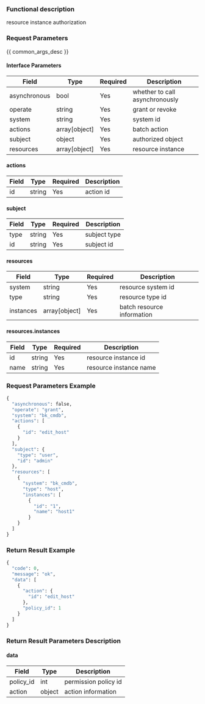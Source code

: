 ### Functional description

resource instance authorization

### Request Parameters

{{ common_args_desc }}

#### Interface Parameters

| Field      |  Type      | Required   |  Description      |
|-----------|------------|--------|------------|
| asynchronous |  bool  | Yes   | whether to call asynchronously |
| operate |  string   | Yes   | grant or revoke |
| system |  string  | Yes   | system id |
| actions |  array[object]   | Yes   | batch action |
| subject |  object   | Yes   | authorized object |
| resources |  array[object]   | Yes   | resource instance |

#### actions

| Field      |  Type      | Required   |  Description      |
|-----------|------------|--------|------------|
| id    |  string  | Yes   | action id |

#### subject

| Field      |  Type      | Required   |  Description      |
|-----------|------------|--------|------------|
| type    |  string  | Yes   | subject type |
| id    |  string  | Yes   | subject id |

#### resources

| Field      |  Type      | Required   |  Description      |
|-----------|------------|--------|------------|
| system |  string  | Yes   | resource system id |
| type |  string  | Yes   | resource type id |
| instances | array[object] | Yes | batch resource information |

#### resources.instances

| Field      |  Type      | Required   |  Description      |
|-----------|------------|--------|------------|
| id | string | Yes | resource instance id |
| name | string | Yes | resource instance name |

### Request Parameters Example

```python
{
  "asynchronous": false,
  "operate": "grant",
  "system": "bk_cmdb",
  "actions": [
    {
      "id": "edit_host"
    }
  ],
  "subject": {
    "type": "user",
    "id": "admin"
  },
  "resources": [
    {
      "system": "bk_cmdb",
      "type": "host",
      "instances": [
        {
          "id": "1",
          "name": "host1"
        }
    }
  ]
}
```

### Return Result Example

```python
{
  "code": 0,
  "message": "ok",
  "data": [
    {
      "action": {
        "id": "edit_host"
      },
      "policy_id": 1
    }
  ]
}
```

### Return Result Parameters Description

#### data

| Field      | Type      | Description      |
|-----------|-----------|-----------|
| policy_id   | int     | permission policy id |
| action   | object     | action information |
